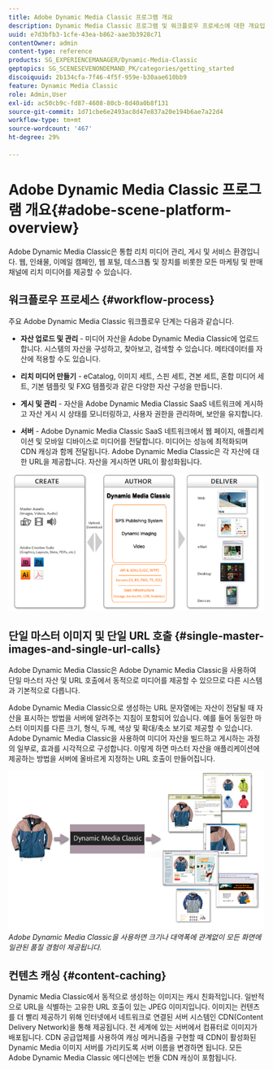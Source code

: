 ```yaml
---
title: Adobe Dynamic Media Classic 프로그램 개요
description: Dynamic Media Classic 프로그램 및 워크플로우 프로세스에 대한 개요입니다.
uuid: e7d3bfb3-1cfe-43ea-b862-aae3b3928c71
contentOwner: admin
content-type: reference
products: SG_EXPERIENCEMANAGER/Dynamic-Media-Classic
geptopics: SG_SCENESEVENONDEMAND_PK/categories/getting_started
discoiquuid: 2b134cfa-7f46-4f5f-959e-b30aae610bb9
feature: Dynamic Media Classic
role: Admin,User
exl-id: ac50cb9c-fd87-4608-80cb-8d40a0b8f131
source-git-commit: 1d71cbe6e2493ac8d47e837a20e194b6ae7a22d4
workflow-type: tm+mt
source-wordcount: '467'
ht-degree: 29%

---
```


# Adobe Dynamic Media Classic 프로그램 개요{#adobe-scene-platform-overview}

Adobe Dynamic Media Classic은 통합 리치 미디어 관리, 게시 및 서비스 환경입니다. 웹, 인쇄물, 이메일 캠페인, 웹 포털, 데스크톱 및 장치를 비롯한 모든 마케팅 및 판매 채널에 리치 미디어를 제공할 수 있습니다.

## 워크플로우 프로세스 {#workflow-process}

주요 Adobe Dynamic Media Classic 워크플로우 단계는 다음과 같습니다.

* **자산 업로드 및 관리**  - 미디어 자산을 Adobe Dynamic Media Classic에 업로드합니다. 시스템의 자산을 구성하고, 찾아보고, 검색할 수 있습니다. 메타데이터를 자산에 적용할 수도 있습니다.

* **리치 미디어 만들기**  - eCatalog, 이미지 세트, 스핀 세트, 견본 세트, 혼합 미디어 세트, 기본 템플릿 및 FXG 템플릿과 같은 다양한 자산 구성을 만듭니다.

* **게시 및 관리**  - 자산을 Adobe Dynamic Media Classic SaaS 네트워크에 게시하고 자산 게시 시 상태를 모니터링하고, 사용자 권한을 관리하며, 보안을 유지합니다.

* **서버**  - Adobe Dynamic Media Classic SaaS 네트워크에서 웹 페이지, 애플리케이션 및 모바일 디바이스로 미디어를 전달합니다. 미디어는 성능에 최적화되며 CDN 캐싱과 함께 전달됩니다. Adobe Dynamic Media Classic은 각 자산에 대한 URL을 제공합니다. 자산을 게시하면 URL이 활성화됩니다.

![Dynamic Media Classic Adobe 워크플로우 프로세스](/help/assets/gs_workflow.png)

## 단일 마스터 이미지 및 단일 URL 호출 {#single-master-images-and-single-url-calls}

Adobe Dynamic Media Classic은 Adobe Dynamic Media Classic을 사용하여 단일 마스터 자산 및 URL 호출에서 동적으로 미디어를 제공할 수 있으므로 다른 시스템과 기본적으로 다릅니다.

Adobe Dynamic Media Classic으로 생성하는 URL 문자열에는 자산이 전달될 때 자산을 표시하는 방법을 서버에 알려주는 지침이 포함되어 있습니다. 예를 들어 동일한 마스터 이미지를 다른 크기, 형식, 두께, 색상 및 확대/축소 보기로 제공할 수 있습니다. Adobe Dynamic Media Classic을 사용하여 미디어 자산을 빌드하고 게시하는 과정의 일부로, 효과를 시각적으로 구성합니다. 이렇게 하면 마스터 자산을 애플리케이션에 제공하는 방법을 서버에 올바르게 지정하는 URL 호출이 만들어집니다.

![Adobe Dynamic Media Classic에서는 동일한 마스터 이미지를 다양한 크기 및 형식의 미디어에 제공할 수 있습니다.](/help/assets/gs_dynamic_publishing.png)
*Adobe Dynamic Media Classic을 사용하면 크기나 대역폭에 관계없이 모든 화면에 일관된 품질 경험이 제공됩니다.*

## 컨텐츠 캐싱 {#content-caching}

Dynamic Media Classic에서 동적으로 생성하는 이미지는 캐시 친화적입니다. 일반적으로 URL을 식별하는 고유한 URL 호출이 있는 JPEG 이미지입니다. 이미지는 컨텐츠를 더 빨리 제공하기 위해 인터넷에서 네트워크로 연결된 서버 시스템인 CDN(Content Delivery Network)을 통해 제공됩니다. 전 세계에 있는 서버에서 컴퓨터로 이미지가 배포됩니다. CDN 공급업체를 사용하여 캐싱 메커니즘을 구현할 때 CDN이 활성화된 Dynamic Media 이미지 서버를 가리키도록 서버 이름을 변경하면 됩니다. 모든 Adobe Dynamic Media Classic 에디션에는 번들 CDN 캐싱이 포함됩니다.
